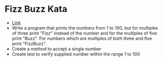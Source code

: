 ﻿# Fizz Buzz Kata #

- [Link](https://github.com/garora/TDD-Katas/blob/master/KatasReadme.md#the-fizzbuzz-kata)
- Write a program that prints the numbers from 1 to 100, but for multiples of three print "Fizz"
  instead of the number and for the multiples of five print "Buzz". For numbers which are multiples
  of both three and five print "FizzBuzz".
- Create a method to accept a single number
- Create test to verify supplied number within the range 1 to 100
